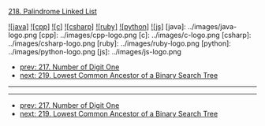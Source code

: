 [218. Palindrome Linked List](https://leetcode.com/problems/palindrome-linked-list/)

[![java]](../java/218-palindrome-linked-list.md)
[![cpp]](../cpp/218-palindrome-linked-list.md)
[![c]](../c/218-palindrome-linked-list.md)
[![csharp]](../csharp/218-palindrome-linked-list.md)
[![ruby]](../ruby/218-palindrome-linked-list.md)
[![python]](../python/218-palindrome-linked-list.md)
[![js]](../js/218-palindrome-linked-list.md)
[java]: ../images/java-logo.png
[cpp]: ../images/cpp-logo.png
[c]: ../images/c-logo.png
[csharp]: ../images/csharp-logo.png
[ruby]: ../images/ruby-logo.png
[python]: ../images/python-logo.png
[js]: ../images/js-logo.png

- [prev: 217. Number of Digit One](217-number-of-digit-one.md)
- [next: 219. Lowest Common Ancestor of a Binary Search Tree](219-lowest-common-ancestor-of-a-binary-search-tree.md)

---


---

- [prev: 217. Number of Digit One](217-number-of-digit-one.md)
- [next: 219. Lowest Common Ancestor of a Binary Search Tree](219-lowest-common-ancestor-of-a-binary-search-tree.md)
